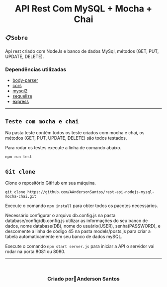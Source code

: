 <h1 align="center">API Rest Com MySQL + Mocha + Chai</h1>

## `📋Sobre`
Api rest criado com NodeJs e banco de dados MySql, métodos (GET, PUT, UPDATE, DELETE).

### Dependências utilizadas
* [body-parser](https://www.npmjs.com/package/body-parser)
* [cors](https://www.npmjs.com/package/cors)
* [mysql2](https://www.npmjs.com/package/mysql2)
* [sequelize](https://www.npmjs.com/package/sequelize)
* [express](https://www.npmjs.com/package/express)

---

## `Teste com mocha e chai`
Na pasta teste contém todos os teste criados com mocha e chai, os métodos (GET, PUT, UPDATE, DELETE) são todos testados.

Para rodar os testes execute a linha de comando abaixo.
```
npm run test
```

## `Git clone`

Clone o repositório GitHub em sua máquina.
```
git clone https://github.com/AAndersonSantos/rest-api-nodejs-mysql-mocha-chai.git
```
Execute o comando `npm install` para obter todos os pacotes necessários.

Necessário configurar o arquivo db.config.js na pasta database/config/db.config.js utilizar as informações do seu banco de dados, nome database(DB), nome do usuário(USER), senha(PASSWORD), e descomente a linha de código 45 na pasta models/posts.js para criar a tabela automaticamente em seu banco de dados mySQL.

Execute o comando `npm start server.js` para iniciar a API o servidor vai rodar na porta 8081 ou 8080.

---
<br>
<h3 align="center">Criado por🤖Anderson Santos</h3>


